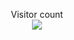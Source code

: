 <p align="center"> 
  Visitor count<br>
  <img src="https://profile-counter.glitch.me/toxbic/count.svg" />
<script>console.log(1)</script>
